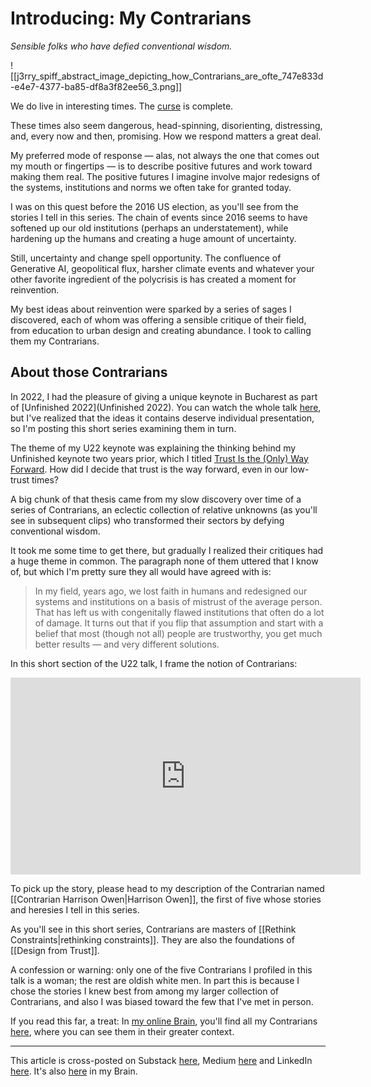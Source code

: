 # Introducing: My Contrarians
 
*Sensible folks who have defied conventional wisdom.* 

![[j3rry_spiff_abstract_image_depicting_how_Contrarians_are_ofte_747e833d-e4e7-4377-ba85-df8a3f82ee56_3.png]]

We do live in interesting times. The [curse](https://quoteinvestigator.com/2015/12/18/live/) is complete. 

These times also seem dangerous, head-spinning, disorienting, distressing, and, every now and then, promising. How we respond matters a great deal. 

My preferred mode of response — alas, not always the one that comes out my mouth or fingertips — is to describe positive futures and work toward making them real. The positive futures I imagine involve major redesigns of the systems, institutions and norms we often take for granted today. 

I was on this quest before the 2016 US election, as you'll see from the stories I tell in this series. The chain of events since 2016 seems to have softened up our old institutions (perhaps an understatement), while hardening up the humans and creating a huge amount of uncertainty. 

Still, uncertainty and change spell opportunity. The confluence of Generative AI, geopolitical flux, harsher climate events and whatever your other favorite ingredient of the polycrisis is has created a moment for reinvention. 

My best ideas about reinvention were sparked by a series of sages I discovered, each of whom was offering a sensible critique of their field, from education to urban design and creating abundance. I took to calling them my Contrarians. 
## About those Contrarians 

In 2022, I had the pleasure of giving a unique keynote in Bucharest as part of [Unfinished 2022](Unfinished 2022). You can watch the whole talk [here](https://www.youtube.com/watch?v=N47GRiYZ0p8), but I've realized that the ideas it contains deserve individual presentation, so I'm posting this short series examining them in turn. 

The theme of my U22 keynote was explaining the thinking behind my Unfinished keynote two years prior, which I titled [Trust Is the (Only) Way Forward](https://youtu.be/gf3vp0Wquz8). How did I decide that trust is the way forward, even in our low-trust times? 

A big chunk of that thesis came from my slow discovery over time of a series of Contrarians, an eclectic collection of relative unknowns (as you'll see in subsequent clips) who transformed their sectors by defying conventional wisdom. 

It took me some time to get there, but gradually I realized their critiques had a huge theme in common. The paragraph none of them uttered that I know of, but which I'm pretty sure they all would have agreed with is: 

> In my field, years ago, we lost faith in humans and redesigned our systems and institutions on a basis of mistrust of the average person. That has left us with congenitally flawed institutions that often do a lot of damage. It turns out that if you flip that assumption and start with a belief that most (though not all) people are trustworthy, you get much better results — and very different solutions. 

In this short section of the U22 talk, I frame the notion of Contrarians: 

<iframe width="560" height="315" src="https://www.youtube.com/embed/CaEch3vxGGM?si=05bEqy4Yabu81XYb" title="YouTube video player" frameborder="0" allow="accelerometer; autoplay; clipboard-write; encrypted-media; gyroscope; picture-in-picture; web-share" referrerpolicy="strict-origin-when-cross-origin" allowfullscreen></iframe>

To pick up the story, please head to my description of the Contrarian named [[Contrarian Harrison Owen|Harrison Owen]], the first of five whose stories and heresies I tell in this series. 

As you'll see in this short series, Contrarians are masters of [[Rethink Constraints|rethinking constraints]]. They are also the foundations of [[Design from Trust]]. 

A confession or warning: only one of the five Contrarians I profiled in this talk is a woman; the rest are oldish white men. In part this is because I chose the stories I knew best from among my larger collection of Contrarians, and also I was biased toward the few that I've met in person. 

If you read this far, a treat: In [my online Brain](https://www.jerrysbrain.com/), you'll find all my Contrarians [here](https://bra.in/4jrdQp), where you can see them in their greater context. 

--- 
This article is cross-posted on Substack [here](https://rethinkconstraints.substack.com/p/introducing-my-contrarians), Medium [here](https://jerrymichalski.medium.com/introducing-my-contrarians-392f98bf568e) and LinkedIn [here](https://www.linkedin.com/pulse/introducing-my-contrarians-jerry-michalski-cw54c). It's also [here](https://bra.in/6j9omR) in my Brain. 